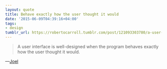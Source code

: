 ```yaml
---
layout: quote
title: Behave exactly how the user thought it would
date: '2015-06-09T04:39:16+04:00'
tags:
- design
tumblr_url: https://robertocarroll.tumblr.com/post/121093303780/a-user-interface-is-well-designed-when-the-program
---
```

<blockquote>A user interface is well-designed when the program behaves exactly how the user thought it would.</blockquote>

&#8212;<a href="http://www.joelonsoftware.com/uibook/chapters/fog0000000057.html">Joel</a>
